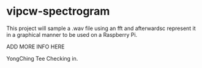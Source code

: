vipcw-spectrogram
=================

This project will sample a .wav file using an fft and afterwardsc
represent it in a graphical manner to be used on a Raspberry Pi.

ADD MORE INFO HERE

YongChing Tee Checking in.
